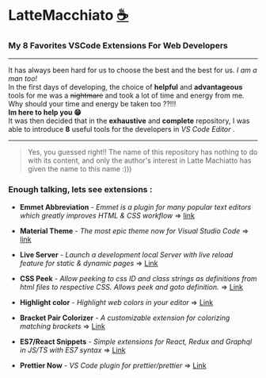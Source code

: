 # LatteMacchiato [☕](https://en.wikipedia.org/wiki/Latte_macchiato)
   
### My 8 Favorites VSCode Extensions For Web Developers
   
***
It has always been hard for us to choose the best and the best for us. *I am a man too!*     
In the first days of developing, the choice of **helpful** and **advantageous** tools for me was a ~~nightmare~~ and took a lot of time and energy from me. Why should your time and energy be taken too ??!!!     
**Im here to help you 😁**       
It was then decided that in the **exhaustive** and **complete** repository, I was able to introduce **8** useful tools for the developers in *VS Code Editor* .
***
   
> Yes, you guessed right!! The name of this repository has nothing to do with its content, and only the author's interest in Latte Machiatto has given the name to this name :)))
   
   
### Enough talking, lets see extensions :     
* **Emmet Abbreviation** - *Emmet is a plugin for many popular text editors which greatly improves HTML & CSS workflow* => [link](https://emmet.io)         
    
* **Material Theme** - *The most epic theme now for Visual Studio Code* => [link](https://marketplace.visualstudio.com/items?itemName=Equinusocio.vsc-material-theme)    
    
* **Live Server** - *Launch a development local Server with live reload feature for static & dynamic pages* => [Link](https://marketplace.visualstudio.com/items?itemName=ritwickdey.LiveServer)     
    
* **CSS Peek** - *Allow peeking to css ID and class strings as definitions from html files to respective CSS. Allows peek and goto definition.* => [Link](https://marketplace.visualstudio.com/items?itemName=pranaygp.vscode-css-peek)   
    
* **Highlight color** - *Highlight web colors in your editor* => [Link](https://marketplace.visualstudio.com/items?itemName=naumovs.color-highlight)      
     
* **Bracket Pair Colorizer** - *A customizable extension for colorizing matching brackets* => [Link](https://marketplace.visualstudio.com/items?itemName=CoenraadS.bracket-pair-colorizer)    
     
* **ES7/React Snippets** - *Simple extensions for React, Redux and Graphql in JS/TS with ES7 syntax* => [Link](https://marketplace.visualstudio.com/items?itemName=dsznajder.es7-react-js-snippets)     
     
* **Prettier Now** - *VS Code plugin for prettier/prettier* => [Link](https://marketplace.visualstudio.com/items?itemName=esbenp.prettier-vscode)    
      
      
